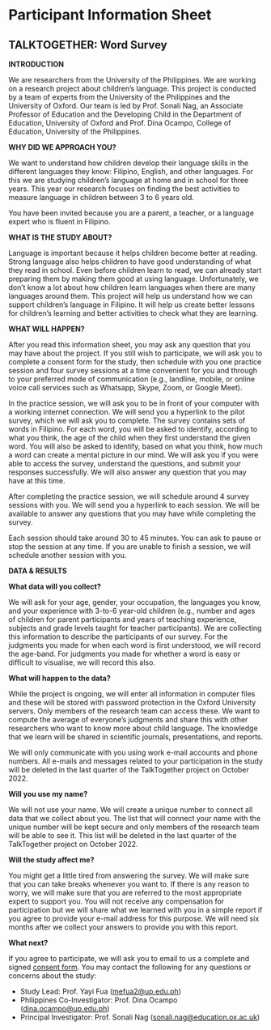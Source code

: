 # Participant Information Sheet
## TALKTOGETHER: Word Survey 

**INTRODUCTION**

We are researchers from the University of the Philippines. We are working on a research project about children’s language. This project is conducted by a team of experts from the University of the Philippines and the University of Oxford. Our team is led by Prof. Sonali Nag, an Associate Professor of Education and the Developing Child in the Department of Education, University of Oxford and Prof. Dina Ocampo, College of Education, University of the Philippines.

**WHY DID WE APPROACH YOU?** 

We want to understand how children develop their language skills in the different languages they know: Filipino, English, and other languages. For this we are studying children’s language at home and in school for three years. This year our research focuses on finding the best activities to measure language in children between 3 to 6 years old.

You have been invited because you are a parent, a teacher, or a language expert who is fluent in Filipino.

**WHAT IS THE STUDY ABOUT?**

Language is important because it helps children become better at reading. Strong language also helps children to have good understanding of what they read in school. Even before children learn to read, we can already start preparing them by making them good at using language. Unfortunately, we don’t know a lot about how children learn languages when there are many languages around them. This project will help us understand how we can support children’s language in Filipino. It will help us create better lessons for children’s learning and better activities to check what they are learning.

**WHAT WILL HAPPEN?** 

After you read this information sheet, you may ask any question that you may have about the project. If you still wish to participate, we will ask you to complete a consent form for the study, then schedule with you one practice session and four survey sessions at a time convenient for you and through to your preferred mode of communication (e.g., landline, mobile, or online voice call services such as Whatsapp, Skype, Zoom, or Google Meet).

In the practice session, we will ask you to be in front of your computer with a working internet connection. We will send you a hyperlink to the pilot survey, which we will ask you to complete. The survey contains sets of words in Filipino. For each word, you will be asked to identify, according to what you think, the age of the child when they first understand the given word. You will also be asked to identify, based on what you think, how much a word can create a mental picture in our mind. We will ask you if you were able to access the survey, understand the questions, and submit your responses successfully. We will also answer any question that you may have at this time.

After completing the practice session, we will schedule around 4 survey sessions with you. We will send you a hyperlink to each session. We will be available to answer any questions that you may have while completing the survey.

Each session should take around 30 to 45 minutes. You can ask to pause or stop the session at any time. If you are unable to finish a session, we will schedule another session with you.

**DATA & RESULTS** 

**What data will you collect?**

We will ask for your age, gender, your occupation, the languages you know, and your experience with 3-to-6 year-old children (e.g., number and ages of children for parent participants and years of teaching experience, subjects and grade levels taught for teacher participants). We are collecting this information to describe the participants of our survey. For the judgments you made for when each word is first understood, we will record the age-band. For judgments you made for whether a word is easy or difficult to visualise, we will record this also.

**What will happen to the data?** 

While the project is ongoing, we will enter all information in computer files and these will be stored with password protection in the Oxford University servers. Only members of the research team can access these. We want to compute the average of everyone’s judgments and share this with other researchers who want to know more about child language. The knowledge that we learn will be shared in scientific journals, presentations, and reports.

We will only communicate with you using work e-mail accounts and phone numbers. All e-mails and messages related to your participation in the study will be deleted in the last quarter of the TalkTogether project on October 2022.

**Will you use my name?** 

We will not use your name. We will create a unique number to connect all data that we collect about you. The list that will connect your name with the unique number will be kept secure and only members of the research team will be able to see it. This list will be deleted in the last quarter of the TalkTogether project on October 2022. 

**Will the study affect me?** 

You might get a little tired from answering the survey. We will make sure that you can take breaks whenever you want to. If there is any reason to worry, we will make sure that you are referred to the most appropriate expert to support you. You will not receive any compensation for participation but we will share what we learned with you in a simple report if you agree to provide your e-mail address for this purpose. We will need six months after we collect your answers to provide you with this report. 

**What next?** 

If you agree to participate, we will ask you to email to us a complete and signed [consent form](https://github.com/talktogproject/wordsurveyph/raw/gh-pages/ConsentForm_WordSurvey.doc). You may contact the following for any questions or concerns about the study:

* Study Lead: Prof. Yayi Fua (mefua2@up.edu.ph)
* Philippines Co-Investigator: Prof. Dina Ocampo (dina.ocampo@up.edu.ph)
* Principal Investigator: Prof. Sonali Nag (sonali.nag@education.ox.ac.uk)
